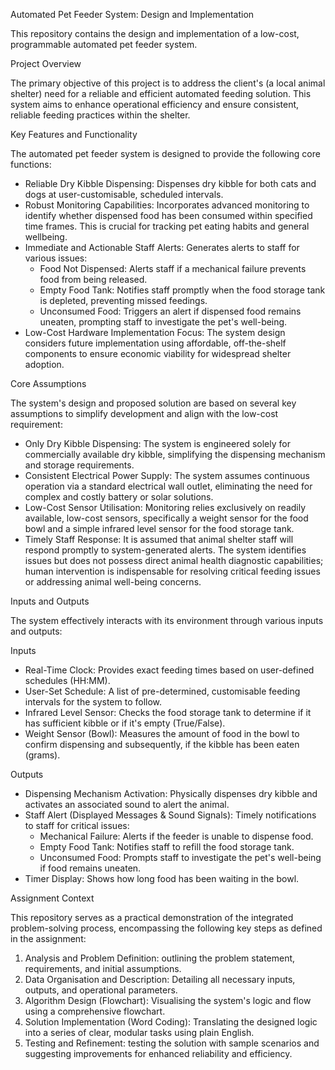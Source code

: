 Automated Pet Feeder System: Design and Implementation

This repository contains the design and implementation of a low-cost, programmable automated pet feeder system.

Project Overview

The primary objective of this project is to address the client's (a local animal shelter) need for a reliable and efficient automated feeding solution. This system aims to enhance operational efficiency and ensure consistent, reliable feeding practices within the shelter.

Key Features and Functionality

The automated pet feeder system is designed to provide the following core functions:

- Reliable Dry Kibble Dispensing: Dispenses dry kibble for both cats and dogs at user-customisable, scheduled intervals.
- Robust Monitoring Capabilities: Incorporates advanced monitoring to identify whether dispensed food has been consumed within specified time frames. This is crucial for tracking pet eating habits and general wellbeing.
- Immediate and Actionable Staff Alerts: Generates alerts to staff for various issues:
    - Food Not Dispensed: Alerts staff if a mechanical failure prevents food from being released.
    - Empty Food Tank: Notifies staff promptly when the food storage tank is depleted, preventing missed feedings.
    - Unconsumed Food: Triggers an alert if dispensed food remains uneaten, prompting staff to investigate the pet's well-being.
- Low-Cost Hardware Implementation Focus: The system design considers future implementation using affordable, off-the-shelf components to ensure economic viability for widespread shelter adoption.

Core Assumptions

The system's design and proposed solution are based on several key assumptions to simplify development and align with the low-cost requirement:

- Only Dry Kibble Dispensing: The system is engineered solely for commercially available dry kibble, simplifying the dispensing mechanism and storage requirements.
- Consistent Electrical Power Supply: The system assumes continuous operation via a standard electrical wall outlet, eliminating the need for complex and costly battery or solar solutions.
- Low-Cost Sensor Utilisation: Monitoring relies exclusively on readily available, low-cost sensors, specifically a weight sensor for the food bowl and a simple infrared level sensor for the food storage tank.
- Timely Staff Response: It is assumed that animal shelter staff will respond promptly to system-generated alerts. The system identifies issues but does not possess direct animal health diagnostic capabilities; human intervention is indispensable for resolving critical feeding issues or addressing animal well-being concerns.

Inputs and Outputs

The system effectively interacts with its environment through various inputs and outputs:

Inputs

- Real-Time Clock: Provides exact feeding times based on user-defined schedules (HH:MM).
- User-Set Schedule: A list of pre-determined, customisable feeding intervals for the system to follow.
- Infrared Level Sensor: Checks the food storage tank to determine if it has sufficient kibble or if it's empty (True/False).
- Weight Sensor (Bowl): Measures the amount of food in the bowl to confirm dispensing and subsequently, if the kibble has been eaten (grams).

Outputs

- Dispensing Mechanism Activation: Physically dispenses dry kibble and activates an associated sound to alert the animal.
- Staff Alert (Displayed Messages & Sound Signals): Timely notifications to staff for critical issues:
    - Mechanical Failure: Alerts if the feeder is unable to dispense food.
    - Empty Food Tank: Notifies staff to refill the food storage tank.
    - Unconsumed Food: Prompts staff to investigate the pet's well-being if food remains uneaten.
- Timer Display: Shows how long food has been waiting in the bowl.

Assignment Context

This repository serves as a practical demonstration of the integrated problem-solving process, encompassing the following key steps as defined in the assignment:

1. Analysis and Problem Definition: outlining the problem statement, requirements, and initial assumptions.
2. Data Organisation and Description: Detailing all necessary inputs, outputs, and operational parameters.
3. Algorithm Design (Flowchart): Visualising the system's logic and flow using a comprehensive flowchart.
4. Solution Implementation (Word Coding): Translating the designed logic into a series of clear, modular tasks using plain English.
5. Testing and Refinement: testing the solution with sample scenarios and suggesting improvements for enhanced reliability and efficiency.
